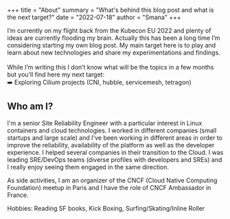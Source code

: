 +++
title = "About"
summary = "What's behind this blog post and what is the next target?"
date = "2022-07-18"
author = "Smana"
+++

I’m currently on my flight back from the Kubecon EU 2022 and plenty of ideas are currently flooding my brain. Actually this has been a long time I’m considering starting my own blog post. My main target here is to play and learn about new technologies and share my experimentations and findings.
<br>
<br>
While I’m writing this I don’t know what will be the topics in a few months but you’ll find here my next target:
<br>
:arrow_right: Exploring Cilium projects (CNI, hubble, servicemesh, tetragon)

## Who am I?

I'm a senior Site Reliability Engineer with a particular interest in Linux containers and cloud technologies.
I worked in different companies (small startups and large scale) and I've been working in different areas in order to improve the reliability, availability of the platform as well as the developer experience.
I helped several companies in their transition to the Cloud. I was leading SRE/DevOps teams (diverse profiles with developers and SREs) and I really enjoy seeing them engaged in the same direction.

As side activities, I am an organizer of the CNCF (Cloud Native Computing Foundation) meetup in Paris and I have the role of CNCF Ambassador in France.

Hobbies: Reading SF books, Kick Boxing, Surfing/Skating/Inline Roller
